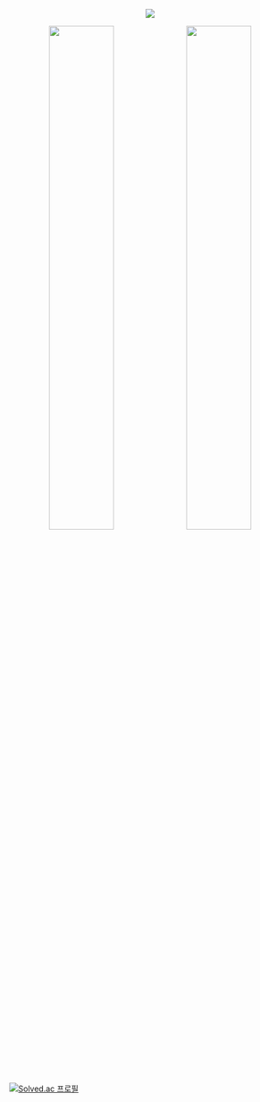 <!--
**yunsuk990/yunsuk990** is a ✨ _special_ ✨ repository because its `README.md` (this file) appears on your GitHub profile.

Here are some ideas to get you started:

- 🔭 I’m currently working on ...
- 🌱 I’m currently learning ...
- 👯 I’m looking to collaborate on ...
- 🤔 I’m looking for help with ...
- 💬 Ask me about ...
- 📫 How to reach me: ...
- 😄 Pronouns: ...
- ⚡ Fun fact: ...
-->
<p align="center">
  <img src="https://capsule-render.vercel.app/api?type=waving&color=7E77AD&height=200&section=header&text=Yunsuk&fontSize=70&fontAlign=80"/>
</p>

<p align="center">
  <img src="https://github-readme-stats.vercel.app/api?username=yunsuk990&show_icons=true&bg_color=00000000" width="48%"/>
  <img src="https://github-readme-stats.vercel.app/api/top-langs/?username=yunsuk990&layout=compact" width="48%"/>
</p>

[![Solved.ac
프로필](http://mazassumnida.wtf/api/generate_badge?boj=yunsuk990)](https://solved.ac/yunsuk990)

